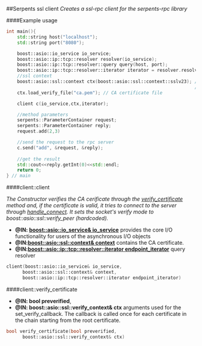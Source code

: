 
##Serpents ssl client
_Creates a ssl-rpc client for the serpents-rpc library_

####Example usage
~~~cpp
int main(){
	std::string host("localhost");
	std::string port("8080");

	boost::asio::io_service io_service;
	boost::asio::ip::tcp::resolver resolver(io_service);
	boost::asio::ip::tcp::resolver::query query(host, port);
	boost::asio::ip::tcp::resolver::iterator iterator = resolver.resolve(query);
	//ssl context 
	boost::asio::ssl::context ctx(boost::asio::ssl::context::sslv23); // the server/client accepts sslv23 
	                                                                  // or higher to begin the secure connection
    ctx.load_verify_file("ca.pem"); // CA certificate file

	client c(io_service,ctx,iterator);

	//method parameters
	serpents::ParameterContainer request;
	serpents::ParameterContainer reply;
	request.add(2,3)

	//send the request to the rpc server 
	c.send("add", &request, &reply);
	
	//get the result
	std::cout<<reply.getInt(0)<<std::endl;
	return 0;
} // main
~~~
####client::client

_The Constructor verifies the CA cerificate through the [verify_certificate][l1] method and, if the certificate is valid, it tries to connect to the server through [handle_connect][l2].
It sets the socket's verify mode to boost::asio::ssl::verify_peer (hardcoded)._

* **@IN: [boost::asio::io_service& io_service](http://www.boost.org/doc/libs/1_56_0/doc/html/boost_asio/reference/io_service.html)** 
provides the core I/O functionality for users of the asynchronous I/O objects
* **@IN:[boost::asio::ssl::context& context](http://www.boost.org/doc/libs/1_56_0/doc/html/boost_asio/reference/ssl__context.html)** 
contains the CA certificate. 
* **@IN:[boost::asio::ip::tcp::resolver::iterator endpoint_iterator](http://www.boost.org/doc/libs/1_56_0/doc/html/boost_asio/reference/ip__basic_resolver/iterator.html)** query resolver 


~~~cpp
client(boost::asio::io_service& io_service,
      boost::asio::ssl::context& context,
      boost::asio::ip::tcp::resolver::iterator endpoint_iterator)
~~~

####client::verify_certificate
* **@IN: bool preverified**,
* **@IN: boost::asio::ssl::verify_context& ctx**
 arguments used for the set_verify_callback. The callback is called once for each certificate in the chain starting from the root certificate. 
~~~cpp
bool verify_certificate(bool preverified,
      boost::asio::ssl::verify_context& ctx)
~~~
[l1]:#client::verify_certificate
[l2]:#client::handle_connect
